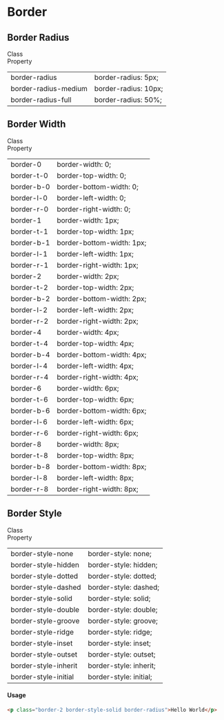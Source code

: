 # Border

## Border Radius

<table class="h-auto">
  <div class="table-head">
    <div class="font-bld">Class</div>
    <div class="font-bld">Property</div>
  </div>
<tr>
<td>border-radius</td>
<td>border-radius: 5px;</td>
</tr>
<tr>
<td>border-radius-medium</td>
<td>border-radius: 10px;</td>
</tr>
<tr>
<td>border-radius-full</td>
<td>border-radius: 50%;</td>
</tr>
</table>

## Border Width

<table>
  <div class="table-head">
    <div class="font-bld">Class</div>
    <div class="font-bld">Property</div>
  </div>
<tr>
<td>border-0</td>
<td>border-width: 0;</td>
</tr>
<tr>
<td>border-t-0</td>
<td>border-top-width: 0;</td>
</tr>
<tr>
<td>border-b-0</td>
<td>border-bottom-width: 0;</td>
</tr>
<tr>
<td>border-l-0</td>
<td>border-left-width: 0;</td>
</tr>
<tr>
<td>border-r-0</td>
<td>border-right-width: 0;</td>
</tr>
<tr>
<td>border-1</td>
<td>border-width: 1px;</td>
</tr>
<tr>
<td>border-t-1</td>
<td>border-top-width: 1px;</td>
</tr>
<tr>
<td>border-b-1</td>
<td>border-bottom-width: 1px;</td>
</tr>
<tr>
<td>border-l-1</td>
<td>border-left-width: 1px;</td>
</tr>
<tr>
<td>border-r-1</td>
<td>border-right-width: 1px;</td>
</tr>
<tr>
<td>border-2</td>
<td>border-width: 2px;</td>
</tr>
<tr>
<td>border-t-2</td>
<td>border-top-width: 2px;</td>
</tr>
<tr>
<td>border-b-2</td>
<td>border-bottom-width: 2px;</td>
</tr>
<tr>
<td>border-l-2</td>
<td>border-left-width: 2px;</td>
</tr>
<tr>
<td>border-r-2</td>
<td>border-right-width: 2px;</td>
</tr>
<tr>
<td>border-4</td>
<td>border-width: 4px;</td>
</tr>
<tr>
<td>border-t-4</td>
<td>border-top-width: 4px;</td>
</tr>
<tr>
<td>border-b-4</td>
<td>border-bottom-width: 4px;</td>
</tr>
<tr>
<td>border-l-4</td>
<td>border-left-width: 4px;</td>
</tr>
<tr>
<td>border-r-4</td>
<td>border-right-width: 4px;</td>
</tr>
<tr>
<td>border-6</td>
<td>border-width: 6px;</td>
</tr>
<tr>
<td>border-t-6</td>
<td>border-top-width: 6px;</td>
</tr>
<tr>
<td>border-b-6</td>
<td>border-bottom-width: 6px;</td>
</tr>
<tr>
<td>border-l-6</td>
<td>border-left-width: 6px;</td>
</tr>
<tr>
<td>border-r-6</td>
<td>border-right-width: 6px;</td>
</tr>
<tr>
<td>border-8</td>
<td>border-width: 8px;</td>
</tr>
<tr>
<td>border-t-8</td>
<td>border-top-width: 8px;</td>
</tr>
<tr>
<td>border-b-8</td>
<td>border-bottom-width: 8px;</td>
</tr>
<tr>
<td>border-l-8</td>
<td>border-left-width: 8px;</td>
</tr>
<tr>
<td>border-r-8</td>
<td>border-right-width: 8px;</td>
</tr>
</table>

## Border Style

<table>
  <div class="table-head">
    <div class="font-bld">Class</div>
    <div class="font-bld">Property</div>
  </div>
<tr>
<td>border-style-none</td>
<td>border-style: none;</td>
</tr>
<tr>
<td>border-style-hidden</td>
<td>border-style: hidden;</td>
</tr>
<tr>
<td>border-style-dotted</td>
<td>border-style: dotted;</td>
</tr>
<tr>
<td>border-style-dashed</td>
<td>border-style: dashed;</td>
</tr>
<tr>
<td>border-style-solid</td>
<td>border-style: solid;</td>
</tr>
<tr>
<td>border-style-double</td>
<td>border-style: double;</td>
</tr>
<tr>
<td>border-style-groove</td>
<td>border-style: groove;</td>
</tr>
<tr>
<td>border-style-ridge</td>
<td>border-style: ridge;</td>
</tr>
<tr>
<td>border-style-inset</td>
<td>border-style: inset;</td>
</tr>
<tr>
<td>border-style-outset</td>
<td>border-style: outset;</td>
</tr>
<tr>
<td>border-style-inherit</td>
<td>border-style: inherit;</td>
</tr>
<tr>
<td>border-style-initial</td>
<td>border-style: initial;</td>
</tr>
</table>

#### Usage

```html
<p class="border-2 border-style-solid border-radius">Hello World</p>
```

